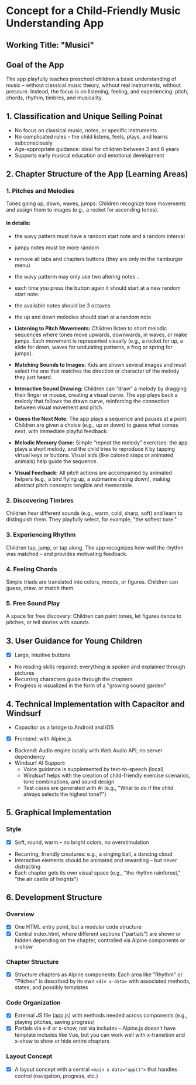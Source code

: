 # Concept for a Child-Friendly Music Understanding App

## Working Title: "Musici"

## Goal of the App

The app playfully teaches preschool children a basic understanding of music – without classical music theory, without real instruments, without pressure. Instead, the focus is on listening, feeling, and experiencing: pitch, chords, rhythm, timbres, and musicality.

## 1. Classification and Unique Selling Poinat

- No focus on classical music, notes, or specific instruments
- No complicated rules – the child listens, feels, plays, and learns subconsciously
- Age-appropriate guidance: ideal for children between 3 and 6 years
- Supports early musical education and emotional development
## 2. Chapter Structure of the App (Learning Areas)

### 1. Pitches and Melodies

Tones going up, down, waves, jumps: Children recognize tone movements and assign them to images (e.g., a rocket for ascending tones).

#### in details:

- the wavy pattern must have a random start note and a random interval
- jumpy notes must be more random
- remove all tabs and chapters buttons (they are only ini the hamburger menu)
- the wavy patterm may only use two  altering notes ..
- each time you press the button again it should start at a new random start note. 
- the available notes should be 3 octaves
- the up and down melodies should start at a random note

- **Listening to Pitch Movements:**
  Children listen to short melodic sequences where tones move upwards, downwards, in waves, or make jumps. Each movement is represented visually (e.g., a rocket for up, a slide for down, waves for undulating patterns, a frog or spring for jumps).
- **Matching Sounds to Images:**
  Kids are shown several images and must select the one that matches the direction or character of the melody they just heard.
- **Interactive Sound Drawing:**
  Children can “draw” a melody by dragging their finger or mouse, creating a visual curve. The app plays back a melody that follows the drawn curve, reinforcing the connection between visual movement and pitch.
- **Guess the Next Note:**
  The app plays a sequence and pauses at a point. Children are given a choice (e.g., up or down) to guess what comes next, with immediate playful feedback.
- **Melodic Memory Game:**
  Simple “repeat the melody” exercises: the app plays a short melody, and the child tries to reproduce it by tapping virtual keys or buttons. Visual aids (like colored steps or animated animals) help guide the sequence.
- **Visual Feedback:**
  All pitch actions are accompanied by animated helpers (e.g., a bird flying up, a submarine diving down), making abstract pitch concepts tangible and memorable.


### 2. Discovering Timbres

Children hear different sounds (e.g., warm, cold, sharp, soft) and learn to distinguish them. They playfully select, for example, "the softest tone."

### 3. Experiencing Rhythm

Children tap, jump, or tap along. The app recognizes how well the rhythm was matched – and provides motivating feedback.

### 4. Feeling Chords

Simple triads are translated into colors, moods, or figures. Children can guess, draw, or match them.

### 5. Free Sound Play

A space for free discovery: Children can paint tones, let figures dance to pitches, or tell stories with sounds.

## 3. User Guidance for Young Children

- [x] Large, intuitive buttons
- No reading skills required: everything is spoken and explained through pictures
- Recurring characters guide through the chapters
- Progress is visualized in the form of a "growing sound garden"

## 4. Technical Implementation with Capacitor and Windsurf

- Capacitor as a bridge to Android and iOS
- [x] Frontend: with Alpine.js
- Backend: Audio engine locally with Web Audio API, no server dependency
- Windsurf AI Support:
  - Voice guidance is supplemented by text-to-speech (local)
  - Windsurf helps with the creation of child-friendly exercise scenarios, tone combinations, and sound design
  - Test cases are generated with AI (e.g., "What to do if the child always selects the highest tone?")

## 5. Graphical Implementation

### Style

- [x] Soft, round, warm – no bright colors, no overstimulation
- Recurring, friendly creatures: e.g., a singing ball, a dancing cloud
- Interactive elements should be animated and rewarding – but never distracting
- Each chapter gets its own visual space (e.g., "the rhythm rainforest," "the air castle of heights")

## 6. Development Structure

### Overview

- [x] One HTML entry point, but a modular code structure
- [x] Central index.html, where different sections ("partials") are shown or hidden depending on the chapter, controlled via Alpine components or x-show

### Chapter Structure

- [x] Structure chapters as Alpine components: Each area like "Rhythm" or "Pitches" is described by its own `<div x-data>` with associated methods, states, and possibly templates

### Code Organization

- [x] External JS file (app.js) with methods needed across components (e.g., playing pitches, saving progress)
- [x] Partials via x-if or x-show, not via includes – Alpine.js doesn't have template includes like Vue, but you can work well with x-transition and x-show to show or hide entire chapters

### Layout Concept

- [x] A layout concept with a central `<main x-data="app()">` that handles control (navigation, progress, etc.)
